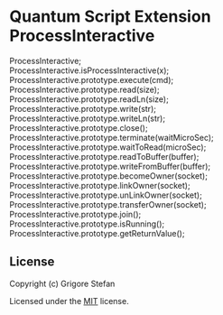 # Quantum Script Extension ProcessInteractive

ProcessInteractive;\
ProcessInteractive.isProcessInteractive(x);\
ProcessInteractive.prototype.execute(cmd);\
ProcessInteractive.prototype.read(size);\
ProcessInteractive.prototype.readLn(size);\
ProcessInteractive.prototype.write(str);\
ProcessInteractive.prototype.writeLn(str);\
ProcessInteractive.prototype.close();\
ProcessInteractive.prototype.terminate(waitMicroSec);\
ProcessInteractive.prototype.waitToRead(microSec);\
ProcessInteractive.prototype.readToBuffer(buffer);\
ProcessInteractive.prototype.writeFromBuffer(buffer);\
ProcessInteractive.prototype.becomeOwner(socket);\
ProcessInteractive.prototype.linkOwner(socket);\
ProcessInteractive.prototype.unLinkOwner(socket);\
ProcessInteractive.prototype.transferOwner(socket);\
ProcessInteractive.prototype.join();\
ProcessInteractive.prototype.isRunning();\
ProcessInteractive.prototype.getReturnValue();

## License

Copyright (c) Grigore Stefan

Licensed under the [MIT](LICENSE) license.

